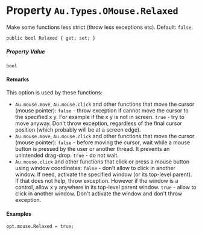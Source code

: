 # Property `Au.Types.OMouse.Relaxed`

Make some functions less strict (throw less exceptions etc). Default: `false`.

```
public bool Relaxed { get; set; }
```

##### Property Value

`bool`

#### Remarks

This option is used by these functions:

- `Au.mouse.move`, `Au.mouse.click` and other functions that move the cursor (mouse pointer):
`false` - throw exception if cannot move the cursor to the specified x y. For example if the x y is not in screen.
`true` - try to move anyway. Don't throw exception, regardless of the final cursor position (which probably will be at a screen edge).
- `Au.mouse.move`, `Au.mouse.click` and other functions that move the cursor (mouse pointer):
`false` - before moving the cursor, wait while a mouse button is pressed by the user or another thread. It prevents an unintended drag-drop.
`true` - do not wait.
- `Au.mouse.click` and other functions that click or press a mouse button using window coordinates:
`false` - don't allow to click in another window. If need, activate the specified window (or its top-level parent). If that does not help, throw exception. However if the window is a control, allow x y anywhere in its top-level parent window.
`true` - allow to click in another window. Don't activate the window and don't throw exception.

#### Examples

```
opt.mouse.Relaxed = true;
```